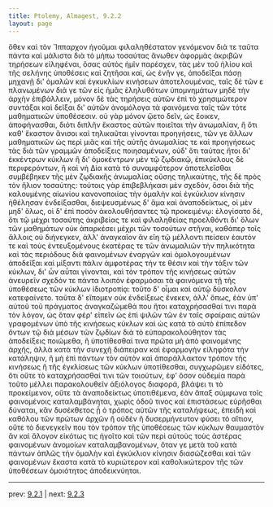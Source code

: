 ```yaml
---
title: Ptolemy, Almagest, 9.2.2
layout: page
---
```


ὅθεν καὶ τὸν Ἵππαρχον ἡγοῦμαι φιλαληθέστατον γενόμενον διά τε ταῦτα πάντα καὶ μάλιστα διὰ τὸ μήπω τοσαύτας ἄνωθεν ἀφορμὰς ἀκριβῶν τηρήσεων εἰληφέναι, ὅσας αὐτὸς ἡμῖν παρέσχεν, τὰς μὲν τοῦ ἡλίου καὶ τῆς σελήνης ὑποθέσεις καὶ ζητῆσαι καί, ὡς ἐνῆν γε, ἀποδεῖξαι πάσῃ μηχανῇ δι' ὁμαλῶν καὶ ἐγκυκλίων κινήσεων ἀποτελουμένας, ταῖς δὲ τῶν ε πλανωμένων διά γε τῶν εἰς ἡμᾶς ἐληλυθότων ὑπομνημάτων μηδὲ τὴν ἀρχὴν ἐπιβάλλειν, μόνον δὲ τὰς τηρήσεις αὐτῶν ἐπὶ τὸ χρησιμώτερον συντάξαι καὶ δεῖξαι δι' αὐτῶν ἀνομόλογα τὰ φαινόμενα ταῖς τῶν τότε μαθηματικῶν ὑποθέσεσιν. οὐ γὰρ μόνον ᾤετο δεῖν, ὡς ἔοικεν, ἀποφήνασθαι, διότι διπλῆν ἕκαστος αὐτῶν ποιεῖται τὴν ἀνωμαλίαν, ἢ ὅτι καθ' ἕκαστον ἄνισοι καὶ τηλικαῦται γίνονται προηγήσεις, τῶν γε ἄλλων μαθηματικῶν ὡς περὶ μιᾶς καὶ τῆς αὐτῆς ἀνωμαλίας τε καὶ προηγήσεως τὰς διὰ τῶν γραμμῶν ἀποδείξεις ποιησαμένων, οὐδ' ὅτι ταύτας ἤτοι δι' ἐκκέντρων κύκλων ἢ δι' ὁμοκέντρων μὲν τῷ ζῳδιακῷ, ἐπικύκλους δὲ περιφερόντων, ἢ καὶ νὴ Δία κατὰ τὸ συναμφότερον ἀποτελεῖσθαι συμβέβηκεν τῆς μὲν ζῳδιακῆς ἀνωμαλίας οὔσης τηλικαύτης, τῆς δὲ πρὸς τὸν ἥλιον τοσαύτης: τούτοις γὰρ ἐπιβεβλήκασι μὲν σχεδόν, ὅσοι διὰ τῆς καλουμένης αἰωνίου κανονοποιίας τὴν ὁμαλὴν καὶ ἐγκύκλιον κίνησιν ἠθέλησαν ἐνδείξασθαι, διεψευσμένως δ' ἅμα καὶ ἀναποδείκτως, οἱ μὲν μηδ' ὅλως, οἱ δ' ἐπὶ ποσὸν ἀκολουθήσαντες τῷ προκειμένῳ: ἐλογίσατο δέ, ὅτι τῷ μέχρι τοσαύτης ἀκριβείας τε καὶ φιλαληθείας προελθόντι δι' ὅλων τῶν μαθημάτων οὐκ ἀπαρκέσει μέχρι τῶν τοσούτων στῆναι, καθάπερ τοῖς ἄλλοις οὐ διήνεγκεν, ἀλλ' ἀναγκαῖον ἂν εἴη τῷ μέλλοντι πείσειν ἑαυτόν τε καὶ τοὺς ἐντευξομένους ἑκατέρας τε τῶν ἀνωμαλιῶν τὴν πηλικότητα καὶ τὰς περιόδους διὰ φαινομένων ἐναργῶν καὶ ὁμολογουμένων ἀποδεῖξαι καὶ μίξαντι πάλιν ἀμφοτέρας τήν τε θέσιν καὶ τὴν τάξιν τῶν κύκλων, δι' ὧν αὗται γίνονται, καὶ τὸν τρόπον τῆς κινήσεως αὐτῶν ἀνευρεῖν σχεδόν τε πάντα λοιπὸν ἐφαρμόσαι τὰ φαινόμενα τῇ τῆς ὑποθέσεως τῶν κύκλων ἰδιοτροπίᾳ: τοῦτο δ' οἶμαι καὶ αὐτῷ δύσκολον κατεφαίνετο. ταῦτα δ' εἴπομεν οὐκ ἐνδείξεως ἕνεκεν, ἀλλ' ὅπως, ἐὰν ὑπ' αὐτοῦ τοῦ πράγματος ἀναγκαζώμεθά που ἤτοι καταχρήσασθαί τινι παρὰ τὸν λόγον, ὡς ὅταν φέρ' εἰπεῖν ὡς ἐπὶ ψιλῶν τῶν ἐν ταῖς σφαίραις αὐτῶν γραφομένων ὑπὸ τῆς κινήσεως κύκλων καὶ ὡς κατὰ τὸ αὐτὸ ἐπίπεδον ὄντων τῷ διὰ μέσων τῶν ζῳδίων διὰ τὸ εὐπαρακολούθητον τὰς ἀποδείξεις ποιώμεθα, ἢ ὑποτίθεσθαί τινα πρῶτα μὴ ἀπὸ φαινομένης ἀρχῆς, ἀλλὰ κατὰ τὴν συνεχῆ διάπειραν καὶ ἐφαρμογὴν εἰληφότα τὴν κατάληψιν, ἢ μὴ ἐπὶ πάντων τὸν αὐτὸν καὶ ἀπαράλλακτον τρόπον τῆς κινήσεως ἢ τῆς ἐγκλίσεως τῶν κύκλων ὑποτίθεσθαι, συγχωρῶμεν εἰδότες, ὅτι οὔτε τὸ καταχρήσασθαί τινι τῶν τοιούτων, ἐφ' ὅσον οὐδεμία παρὰ τοῦτο μέλλει παρακολουθεῖν ἀξιόλογος διαφορά, βλάψει τι τὸ προκείμενον, οὔτε τὰ ἀναποδείκτως ὑποτιθέμενα, ἐὰν ἅπαξ σύμφωνα τοῖς φαινομένοις καταλαμβάνηται, χωρὶς ὁδοῦ τινος καὶ ἐπιστάσεως εὑρῆσθαι δύναται, κἂν δυσέκθετος ᾖ ὁ τρόπος αὐτῶν τῆς καταλήψεως, ἐπειδὴ καὶ καθόλου τῶν πρώτων ἀρχῶν ἢ οὐδὲν ἢ δυσερμήνευτον φύσει τὸ αἴτιον, οὔτε τὸ διενεγκεῖν που τὸν τρόπον τῆς ὑποθέσεως τῶν κύκλων θαυμαστὸν ἂν καὶ ἄλογον εἰκότως τις ἡγοῖτο καὶ τῶν περὶ αὐτοὺς τοὺς ἀστέρας φαινομένων ἀνομοίων καταλαμβανομένων, ὅταν γε μετὰ τοῦ κατὰ πάντων ἁπλῶς τὴν ὁμαλὴν καὶ ἐγκύκλιον κίνησιν διασώζεσθαι καὶ τῶν φαινομένων ἕκαστα κατὰ τὸ κυριώτερον καὶ καθολικώτερον τῆς τῶν ὑποθέσεων ὁμοιότητος ἀποδεικνύηται. 

---

prev: [9.2.1](../9.2.1/) | next: [9.2.3](../9.2.3/)

